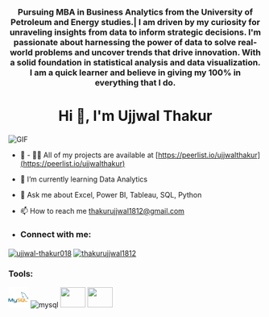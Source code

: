 <h3 align="center">Pursuing MBA in Business Analytics from the University of Petroleum and Energy studies.| I am driven by my curiosity for unraveling insights from data to inform strategic decisions. I'm passionate about harnessing the power of data to solve real-world problems and uncover trends that drive innovation. With a solid foundation in statistical analysis and data visualization. I am a quick learner and believe in giving my 100% in everything that I do.</h3>

 <h1 align="center">Hi 👋, I'm Ujjwal Thakur</h1>

 <img align="center" alt="GIF" src="https://frogdesign.nyc3.cdn.digitaloceanspaces.com/wp-content/uploads/2020/08/04192430/AI_designing-with-data.gif">
<br>

- 👀 - 👨‍💻 All of my projects are available at [https://peerlist.io/ujjwalthakur](https://peerlist.io/ujjwalthakur)

- 🌱 I’m currently learning Data Analytics

- 💬 Ask me about Excel, Power BI, Tableau, SQL, Python

- 📫 How to reach me thakurujjwal1812@gmail.com

- <h3 align="left">Connect with me:</h3>
<p align="left">
<a href="https://linkedin.com/in/ujjwal-thakur018" target="blank"><img align="center" src="https://raw.githubusercontent.com/rahuldkjain/github-profile-readme-generator/master/src/images/icons/Social/linked-in-alt.svg" alt="ujjwal-thakur018" height="30" width="40" /></a>
<a href="https://discord.gg/thakurujjwal1812" target="blank"><img align="center" src="https://raw.githubusercontent.com/rahuldkjain/github-profile-readme-generator/master/src/images/icons/Social/discord.svg" alt="thakurujjwal1812" height="35" width="40" /></a>
</p>

<h3 align="left">Tools:</h3>
<p align="left"> 
<img src="https://raw.githubusercontent.com/devicons/devicon/master/icons/mysql/mysql-original-wordmark.svg" alt="mysql" width="40" height="40"/>
<img src="https://download.logo.wine/logo/Microsoft_Excel/Microsoft_Excel-Logo.wine.png" alt="mysql" width="50" height="40"/>
<img src="https://info.railsentinel.co.uk/wp-content/uploads/2023/02/PowerBI-Logo.png" width="50" height="40"/>
<img src="https://webobjects2.cdw.com/is/image/CDW/3678930?$product-main$" width="50" height="40"/>
<!---
Ujjwalthakur018/Ujjwalthakur018 is a ✨ special ✨ repository because its `README.md` (this file) appears on your GitHub profile.
You can click the Preview link to take a look at your changes.
--->
